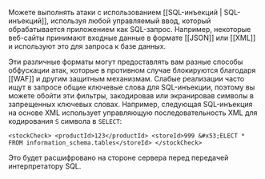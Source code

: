 Можете выполнять атаки с использованием [[SQL-инъекций | SQL-инъекций]], используя любой управляемый ввод, который обрабатывается приложением как SQL-запрос. Например, некоторые веб-сайты принимают входные данные в формате [[JSON]] или [[XML]] и используют это для запроса к базе данных.

Эти различные форматы могут предоставлять вам разные способы обфускации атак, которые в противном случае блокируются благодаря [[WAF]] и другим защитным механизмам. Слабые реализации часто ищут в запросе общие ключевые слова для SQL-инъекции, поэтому вы можете обойти эти фильтры, закодировав или экранировав символы в запрещенных ключевых словах. Например, следующая SQL-инъекция на основе XML использует управляющую последовательность XML для 
кодирования `S` символа в `SELECT`:

`<stockCheck> <productId>123</productId> <storeId>999 &#x53;ELECT * FROM information_schema.tables</storeId> </stockCheck>`

Это будет расшифровано на стороне сервера перед передачей интерпретатору SQL.